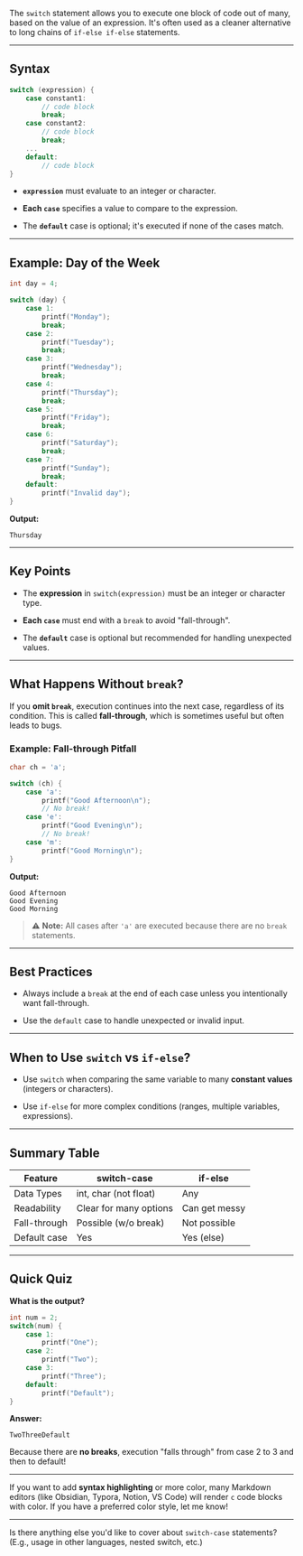 
The `switch` statement allows you to execute one block of code out of many, based on the value of an expression. It's often used as a cleaner alternative to long chains of `if-else if-else` statements.

---

## **Syntax**

```c
switch (expression) {
    case constant1:
        // code block
        break;
    case constant2:
        // code block
        break;
    ...
    default:
        // code block
}
```

- **`expression`** must evaluate to an integer or character.
    
- **Each `case`** specifies a value to compare to the expression.
    
- The **`default`** case is optional; it's executed if none of the cases match.
    

---

## **Example: Day of the Week**

```c
int day = 4;

switch (day) {
    case 1:
        printf("Monday");
        break;
    case 2:
        printf("Tuesday");
        break;
    case 3:
        printf("Wednesday");
        break;
    case 4:
        printf("Thursday");
        break;
    case 5:
        printf("Friday");
        break;
    case 6:
        printf("Saturday");
        break;
    case 7:
        printf("Sunday");
        break;
    default:
        printf("Invalid day");
}
```

**Output:**

```
Thursday
```

---

## **Key Points**

- The **expression** in `switch(expression)` must be an integer or character type.
    
- **Each `case`** must end with a `break` to avoid "fall-through".
    
- The **`default`** case is optional but recommended for handling unexpected values.
    

---

## **What Happens Without `break`?**

If you **omit `break`**, execution continues into the next case, regardless of its condition. This is called **fall-through**, which is sometimes useful but often leads to bugs.

### **Example: Fall-through Pitfall**

```c
char ch = 'a';

switch (ch) {
    case 'a':
        printf("Good Afternoon\n");
        // No break!
    case 'e':
        printf("Good Evening\n");
        // No break!
    case 'm':
        printf("Good Morning\n");
}
```

**Output:**

```
Good Afternoon
Good Evening
Good Morning
```

> :warning: **Note:** All cases after `'a'` are executed because there are no `break` statements.

---

## **Best Practices**

- Always include a `break` at the end of each case unless you intentionally want fall-through.
    
- Use the `default` case to handle unexpected or invalid input.
    

---

## **When to Use `switch` vs `if-else`?**

- Use `switch` when comparing the same variable to many **constant values** (integers or characters).
    
- Use `if-else` for more complex conditions (ranges, multiple variables, expressions).
    

---

## **Summary Table**

|Feature|switch-case|if-else|
|---|---|---|
|Data Types|int, char (not float)|Any|
|Readability|Clear for many options|Can get messy|
|Fall-through|Possible (w/o break)|Not possible|
|Default case|Yes|Yes (else)|

---

## **Quick Quiz**

**What is the output?**

```c
int num = 2;
switch(num) {
    case 1:
        printf("One");
    case 2:
        printf("Two");
    case 3:
        printf("Three");
    default:
        printf("Default");
}
```

**Answer:**

```
TwoThreeDefault
```

Because there are **no breaks**, execution "falls through" from case 2 to 3 and then to default!

---

If you want to add **syntax highlighting** or more color, many Markdown editors (like Obsidian, Typora, Notion, VS Code) will render `c` code blocks with color. If you have a preferred color style, let me know!

---

Is there anything else you'd like to cover about `switch-case` statements? (E.g., usage in other languages, nested switch, etc.)